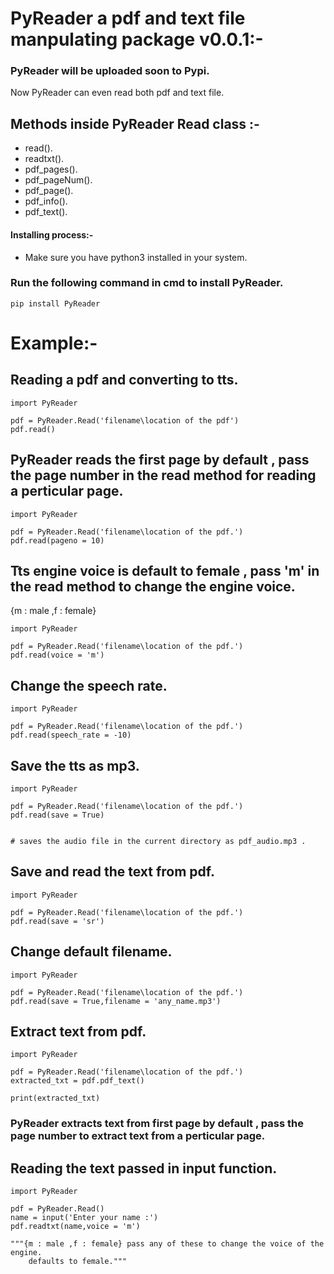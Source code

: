 # PyReader a pdf and text file manpulating package v0.0.1:-

### PyReader will be uploaded soon to Pypi.

Now PyReader can even read both pdf and text file.

## Methods inside PyReader Read class :-

* read().
* readtxt().
* pdf_pages().
* pdf_pageNum().
* pdf_page().
* pdf_info().
* pdf_text().



#### Installing process:-

* Make sure you have python3 installed in your system.

### Run the following command in cmd to install PyReader.

    
    pip install PyReader


# Example:-

## Reading a pdf and converting to tts.

    import PyReader

    pdf = PyReader.Read('filename\location of the pdf')
    pdf.read()

## PyReader reads the first page by default , pass the page number in the read method for reading a perticular page.

    import PyReader

    pdf = PyReader.Read('filename\location of the pdf.')
    pdf.read(pageno = 10)

## Tts engine voice is default to female , pass 'm' in the read method to change the engine voice.
{m : male ,f : female}

    import PyReader

    pdf = PyReader.Read('filename\location of the pdf.')
    pdf.read(voice = 'm')

## Change the speech rate.

    import PyReader
        
    pdf = PyReader.Read('filename\location of the pdf.')
    pdf.read(speech_rate = -10)

## Save the tts as mp3.

    import PyReader

    pdf = PyReader.Read('filename\location of the pdf.')
    pdf.read(save = True)


    # saves the audio file in the current directory as pdf_audio.mp3 .


## Save and read the text from pdf.

    import PyReader

    pdf = PyReader.Read('filename\location of the pdf.')
    pdf.read(save = 'sr')


## Change default filename.

    import PyReader

    pdf = PyReader.Read('filename\location of the pdf.')
    pdf.read(save = True,filename = 'any_name.mp3')

## Extract text from pdf.

    import PyReader

    pdf = PyReader.Read('filename\location of the pdf.')
    extracted_txt = pdf.pdf_text()

    print(extracted_txt)

### PyReader extracts text from first page by default , pass the page number to extract text from a perticular page.

## Reading the text  passed in input function.

    import PyReader

    pdf = PyReader.Read()
    name = input('Enter your name :')
    pdf.readtxt(name,voice = 'm')

    """{m : male ,f : female} pass any of these to change the voice of the engine.
        defaults to female."""
